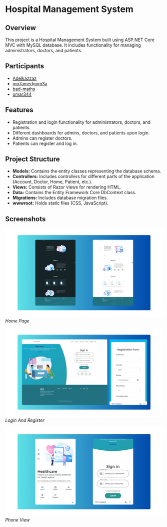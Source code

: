 # Hospital Management System

## Overview
This project is a Hospital Management System built using ASP.NET Core MVC with MySQL database. It includes functionality for managing administrators, doctors, and patients.

## Participants
- [Adelkazzaz](https://github.com/Adelkazzaz)
- [mo7amedgom3a](https://github.com/mo7amedgom3a)
- [bad-maths](https://github.com/bad-maths)
- [omar344](https://github.com/omar344)

## Features
- Registration and login functionality for administrators, doctors, and patients.
- Different dashboards for admins, doctors, and patients upon login.
- Admins can register doctors.
- Patients can register and log in.

## Project Structure
- **Models:** Contains the entity classes representing the database schema.
- **Controllers:** Includes controllers for different parts of the application (Account, Doctor, Home, Patient, etc.).
- **Views:** Consists of Razor views for rendering HTML.
- **Data:** Contains the Entity Framework Core DbContext class.
- **Migrations:** Includes database migration files.
- **wwwroot:** Holds static files (CSS, JavaScript).

## Screenshots
![Screenshot 1](https://github.com/Adelkazzaz/Hospital_Management_System/blob/main/Home.png)
*Home Page*


![Screenshot 1](https://github.com/Adelkazzaz/Hospital_Management_System/blob/main/LoginAndRegister.png)
*Login And Register*

![Screenshot 2](https://github.com/Adelkazzaz/Hospital_Management_System/blob/main/PhoneView.png)
*Phone View*
